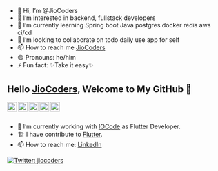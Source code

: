 - 👋 Hi, I’m @JioCoders
- 👀 I’m interested in backend, fullstack developers
- 🌱 I’m currently learning Spring boot Java postgres docker redis aws ci/cd
- 💞️ I’m looking to collaborate on todo daily use app for self 
- 📫 How to reach me [JioCoders](https://www.linkedin.com/in/jiocoders/)
- 😄 Pronouns: he/him
- ⚡ Fun fact:  ✨Take it easy✨

<!---
JioCoders/JioCoders is a ✨ special ✨ repository because its `README.md` (this file) appears on your GitHub profile.
You can click the Preview link to take a look at your changes.
--->

## Hello [JioCoders]([https://iocode.shop](https://jiocoders-profile.s3.ap-south-1.amazonaws.com/index.html)), Welcome to My GitHub 👋

<a href="https://linkedin.com/in/jiocoders">
  <img align="left" alt="JioCoders's LinkedIn" width="22px" src="https://cdn.jsdelivr.net/npm/simple-icons@v3/icons/linkedin.svg" />
</a>
<a href="https://github.com/jiocoders">
  <img align="left" alt="JioCoders's Github" width="22px" src="https://cdn.jsdelivr.net/npm/simple-icons@v3/icons/github.svg" />
</a>
<a href="https://medium.com/jiocoders">
  <img align="left" alt="JioCoders's Medium" width="22px" src="https://cdn.jsdelivr.net/npm/simple-icons@v3/icons/medium.svg" />
</a>
<a href="https://stackoverflow.com/users/23353326/jiocoders">
  <img align="left" alt="JioCoders's Medium" width="22px" src="https://cdn.jsdelivr.net/npm/simple-icons@v3/icons/stackoverflow.svg" />
</a>
<a href="https://twitter.com/jiocoders">
  <img align="left" alt="JioCoders's Twitter" width="22px" src="https://cdn.jsdelivr.net/npm/simple-icons@v3/icons/twitter.svg" />
</a>

<br/>
<br/>



- 🔭 I’m currently working with [IOCode](https://www.iocode.shop/) as Flutter Developer.
- 🏗 I have contribute to [Flutter](https://github.com/flutter/flutter).
- 📫 How to reach me: [LinkedIn](https://linkedin.com/in/jiocoders)

[![Twitter: jiocoders](https://img.shields.io/twitter/follow/JioCoders?style=social)](https://tr.linkedin.com/in/jiocoders)



